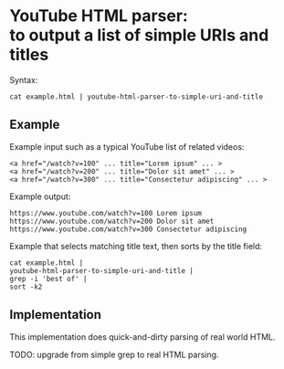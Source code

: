 # YouTube HTML parser:<br>to output a list of simple URIs and titles

Syntax:

    cat example.html | youtube-html-parser-to-simple-uri-and-title

## Example

Example input such as a typical YouTube list of related videos:

    <a href="/watch?v=100" ... title="Lorem ipsum" ... >
    <a href="/watch?v=200" ... title="Dolor sit amet" ... >
    <a href="/watch?v=300" ... title="Consectetur adipiscing" ... >

Example output:

    https://www.youtube.com/watch?v=100 Lorem ipsum
    https://www.youtube.com/watch?v=200 Dolor sit amet
    https://www.youtube.com/watch?v=300 Consectetur adipiscing

Example that selects matching title text, then sorts by the title field:

    cat example.html |
    youtube-html-parser-to-simple-uri-and-title |
    grep -i 'best of' |
    sort -k2

## Implementation

This implementation does quick-and-dirty parsing of real world HTML.

TODO: upgrade from simple grep to real HTML parsing.
